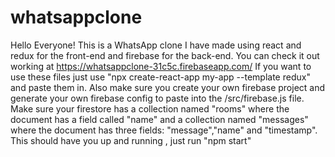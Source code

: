 # whatsappclone
Hello Everyone! This is a WhatsApp clone I have made using react and redux for the front-end and firebase for the back-end.
You can check it out working at https://whatsappclone-31c5c.firebaseapp.com/
If you want to use these files just use "npx create-react-app my-app --template redux" and paste them in. 
Also make sure you create your own firebase project and generate your own firebase config to paste into the /src/firebase.js file.
Make sure your firestore has a collection named "rooms" where the document has a field called "name" and a collection named "messages" where the document has three fields:
"message","name" and "timestamp".
This should have you up and running , just run "npm start"
